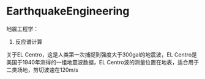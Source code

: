 # EarthquakeEngineering
地震工程学：  
1. 反应谱计算

关于EL Centro，这是人类第一次捕捉到强度大于300gal的地震波，EL Centro是美国于1940年测得的一组地震波数据，EL Centro波的测量位置在地表，适合用于二类场地，剪切波速在120m/s  

